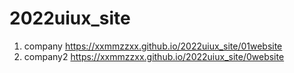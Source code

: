 # 2022uiux_site
1. company  https://xxmmzzxx.github.io/2022uiux_site/01website
1. company2  https://xxmmzzxx.github.io/2022uiux_site/0website
